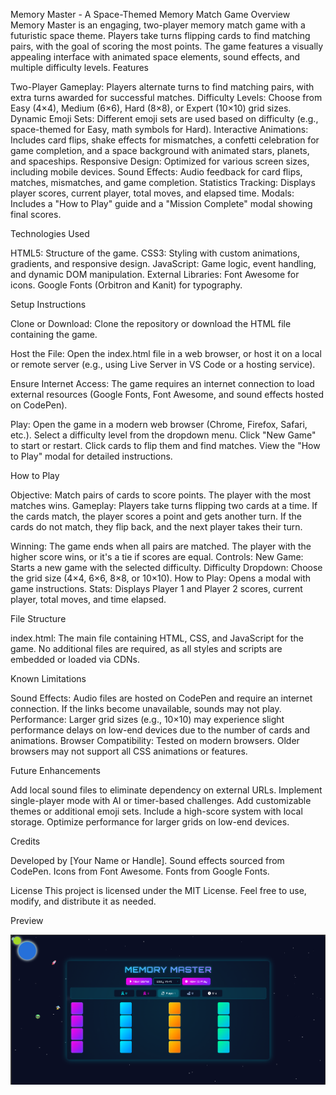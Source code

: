 Memory Master - A Space-Themed Memory Match Game
Overview
Memory Master is an engaging, two-player memory match game with a futuristic space theme. Players take turns flipping cards to find matching pairs, with the goal of scoring the most points. The game features a visually appealing interface with animated space elements, sound effects, and multiple difficulty levels.
Features

Two-Player Gameplay: Players alternate turns to find matching pairs, with extra turns awarded for successful matches.
Difficulty Levels: Choose from Easy (4×4), Medium (6×6), Hard (8×8), or Expert (10×10) grid sizes.
Dynamic Emoji Sets: Different emoji sets are used based on difficulty (e.g., space-themed for Easy, math symbols for Hard).
Interactive Animations: Includes card flips, shake effects for mismatches, a confetti celebration for game completion, and a space background with animated stars, planets, and spaceships.
Responsive Design: Optimized for various screen sizes, including mobile devices.
Sound Effects: Audio feedback for card flips, matches, mismatches, and game completion.
Statistics Tracking: Displays player scores, current player, total moves, and elapsed time.
Modals: Includes a "How to Play" guide and a "Mission Complete" modal showing final scores.

Technologies Used

HTML5: Structure of the game.
CSS3: Styling with custom animations, gradients, and responsive design.
JavaScript: Game logic, event handling, and dynamic DOM manipulation.
External Libraries:
Font Awesome for icons.
Google Fonts (Orbitron and Kanit) for typography.



Setup Instructions

Clone or Download:
Clone the repository or download the HTML file containing the game.


Host the File:
Open the index.html file in a web browser, or host it on a local or remote server (e.g., using Live Server in VS Code or a hosting service).


Ensure Internet Access:
The game requires an internet connection to load external resources (Google Fonts, Font Awesome, and sound effects hosted on CodePen).


Play:
Open the game in a modern web browser (Chrome, Firefox, Safari, etc.).
Select a difficulty level from the dropdown menu.
Click "New Game" to start or restart.
Click cards to flip them and find matches.
View the "How to Play" modal for detailed instructions.



How to Play

Objective: Match pairs of cards to score points. The player with the most matches wins.
Gameplay:
Players take turns flipping two cards at a time.
If the cards match, the player scores a point and gets another turn.
If the cards do not match, they flip back, and the next player takes their turn.


Winning: The game ends when all pairs are matched. The player with the higher score wins, or it's a tie if scores are equal.
Controls:
New Game: Starts a new game with the selected difficulty.
Difficulty Dropdown: Choose the grid size (4×4, 6×6, 8×8, or 10×10).
How to Play: Opens a modal with game instructions.
Stats: Displays Player 1 and Player 2 scores, current player, total moves, and time elapsed.



File Structure

index.html: The main file containing HTML, CSS, and JavaScript for the game.
No additional files are required, as all styles and scripts are embedded or loaded via CDNs.

Known Limitations

Sound Effects: Audio files are hosted on CodePen and require an internet connection. If the links become unavailable, sounds may not play.
Performance: Larger grid sizes (e.g., 10×10) may experience slight performance delays on low-end devices due to the number of cards and animations.
Browser Compatibility: Tested on modern browsers. Older browsers may not support all CSS animations or features.

Future Enhancements

Add local sound files to eliminate dependency on external URLs.
Implement single-player mode with AI or timer-based challenges.
Add customizable themes or additional emoji sets.
Include a high-score system with local storage.
Optimize performance for larger grids on low-end devices.

Credits

Developed by [Your Name or Handle].
Sound effects sourced from CodePen.
Icons from Font Awesome.
Fonts from Google Fonts.

License
This project is licensed under the MIT License. Feel free to use, modify, and distribute it as needed.

Preview

![alt text](image.png)